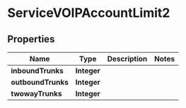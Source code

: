 

# ServiceVOIPAccountLimit2


## Properties

| Name | Type | Description | Notes |
|------------ | ------------- | ------------- | -------------|
|**inboundTrunks** | **Integer** |  |  |
|**outboundTrunks** | **Integer** |  |  |
|**twowayTrunks** | **Integer** |  |  |



